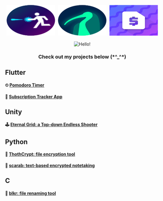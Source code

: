 <div style="display: flex;">
  <img src="eternalGridIcon.png" alt="Eternal Grid: Top-down shooter made in Unity" width='100' height='100' style="flex: 1; margin: 5px;">
  <img src="thothlogo.png" alt="ThothCrypt: folder encryption in Python" width='100' height='100' style="flex: 1; margin: 5px;">
  <img src="icon.png" alt="Subscription Tracker app in Flutter" width='100' height='100' style="flex: 1; margin: 5px;">
</div>

<p align="center"> 
    <img width="150" height="150" src="https://github.com/desolaterobot/desolaterobot/assets/74480017/3bf46139-413e-48a8-8ee9-6a7ed9225226" alt="Hello!"> 
</p> 

<h3 align="center"><b>
Check out my projects below (*^_^*)
</b></h3>

## Flutter
#### ⏲ [Pomodoro Timer](https://desolaterobot.github.io/pomodoro/#/)
#### 💸 [Subscription Tracker App](https://play.google.com/store/apps/details?id=com.desolate.substracker)

## Unity
#### 🕹 [Eternal Grid: a Top-down Endless Shooter](http://desolaterobot.itch.io/eternal-grid)

## Python
#### 🔐 [ThothCrypt: file encryption tool](https://github.com/desolaterobot/thoth)
#### 📝 [scarab: text-based encrypted notetaking](https://github.com/desolaterobot/scarab)

## C
#### 📁 [blkr: file renaming tool](https://github.com/desolaterobot/blkr)
